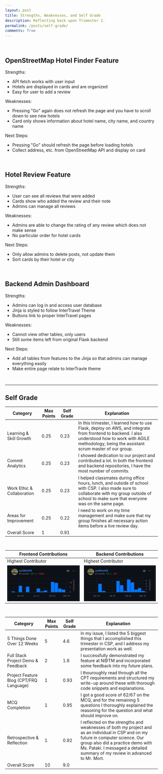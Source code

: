 ```yaml
---
layout: post
title: Strengths, Weaknesses, and Self Grade
description: Reflecting back upon Trimester 2.
permalink: /posts/self-grade/
comments: True
---
```


<br>

## OpenStreetMap Hotel Finder Feature

Strengths:
- API fetch works with user input
- Hotels are displayed in cards and are organized
- Easy for user to add a review

Weaknesses:
- Pressing "Go" again does not refresh the page and you have to scroll down to see new hotels
- Card only shows information about hotel name, city name, and country name

Next Steps:
- Pressing "Go" should refresh the page before loading hotels
- Collect address, etc. from OpenStreetMap API and display on card

<br>

## Hotel Review Feature

Strengths:
- User can see all reviews that were added
- Cards show who added the review and their note
- Admins can manage all reviews

Weaknesses:
- Admins are able to change the rating of any review which does not make sense
- No particular order for hotel cards

Next Steps:
- Only allow admins to delete posts, not update them
- Sort cards by their hotel or city

<br>

## Backend Admin Dashboard

Strengths:
- Admins can log in and access user database
- Jinja is styled to follow InterTravel Theme
- Buttons link to proper InterTravel pages

Weaknesses:
- Cannot view other tables, only users
- Still some items left from original Flask backend

Next Steps:
- Add all tables from features to the Jinja so that admins can manage everything easily
- Make entire page relate to InterTravle theme

<br>
<hr>

## Self Grade

| Category                                    | Max Points | Self Grade | Explanation |
|---------------------------------------------|------------|------------|-------------|
| Learning & Skill Growth            | 0.25          | 0.23        | In this trimester, I learned how to use Flask, deploy on AWS, and integrate from frontend to backend. I also understood how to work with AGILE methodology, being the assistant scrum master of our group. |
| Commit Analytics     | 0.25          | 0.23        | I showed dedication to our project and contributed a lot. In both the frontend and backend repositories, I have the most number of commits. |
| Work Ethic & Collaboration | 0.25          | 0.23        | I helped classmates during office hours, lunch, and outside of school with CSP. I also made sure to collaborate with my group outside of school to make sure that everyone was on the same page. |
| Areas for Improvement                         | 0.25          | 0.22        | I need to work on my time management and make sure that my group finishes all necessary action items before a live review day. |
| Overall Score                           | 1         | 0.91    |  |

<br>

| Frontend Contributions | Backend Contributions |
|------------------------|-----------------------|
| Highest Contributor    | Highest Contributor   |
| ![image](https://github.com/aadibhat09/aadi_2025/blob/main/images/self-grade/frontend.png?raw=true) | ![image](https://github.com/aadibhat09/aadi_2025/blob/main/images/self-grade/backend.png?raw=true) |

<br>

| Category                                    | Max Points | Self Grade | Explanation |
|---------------------------------------------|------------|------------|-------------|
| 5 Things Done Over 12 Weeks            | 5          | 4.6        | In my issue, I listed the 5 biggest things that I accomplished this trimester in CSP, and I address my presentation work as well. |
| Full Stack Project Demo & Feedback     | 2          | 1.6        | I successfully demonstrated my feature at N@TM and incorporated some feedback into my future plans. |
| Project Feature Blog (CPT/FRQ Language) | 1          | 0.93        | I thouroughly read through all the CPT requirements and structured my write-up around these with thorough code snippets and explanations. |
| MCQ Completion                         | 1          | 0.95        | I got a good score of 62/67 on the MCQ, and for the remaining 5 questions I thoroughly explained the reasoning for the question and what  should improve on. |
| Retrospective & Reflection              | 1          | 0.92       | I reflected on the strengths and weaknesses of both my project and as an individual in CSP and on my future in computer science. Our group also did a practice demo with Ms. Pataki. I messaged a detailed summary of my review in advanced to Mr. Mort. |
| Overall Score                           | 10         | 9.0    |  |
